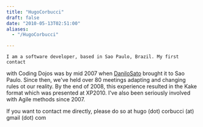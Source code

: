```yaml
---
title: "HugoCorbucci"
draft: false
date: "2010-05-13T02:51:00"
aliases:
  - "/HugoCorbucci"

---
```

    I am a software developer, based in Sao Paulo, Brazil. My first contact
with Coding Dojos was by mid 2007 when [DaniloSato](/people/DaniloSato)
brought it to Sao Paulo. Since then, we've held over 80 meetings
adapting and changing rules ot our reality. By the end of 2008, this
experience resulted in the Kake format which was presented at XP2010.
I've also been seriously involved with Agile methods since 2007.

If you want to contact me directly, please do so at hugo (dot) corbucci
(at) gmail (dot) com
